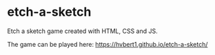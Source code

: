 # etch-a-sketch
Etch a sketch game created with HTML, CSS and JS.

The game can be played here: https://hvbert1.github.io/etch-a-sketch/
